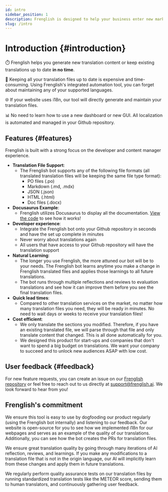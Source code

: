 ```yaml
---
id: intro
sidebar_position: 1
description: Frenglish is designed to help your business enter new markets quickly with automated translations.
slug: /intro
---
```


# Introduction {#introduction}

⏱️ Frenglish helps you generate new translation content or keep existing translations up to date **in no time**.

💸 Keeping all your translation files up to date is expensive and time-consuming. Using Frenglish's integrated automation tool, you can forget about maintaining any of your supported languages. 

🌐 If your website uses i18n, our tool will directly generate and maintain your translation files.

📊 No need to learn how to use a new dashboard or new GUI. All localization is automated and managed in your Github repository.

## Features {#features}

Frenglish is built with a strong focus on the developer and content manager experience.

- **Translation File Support**:
  - The Frenglish bot supports any of the following file formats (all translated translation files will be keeping the same file type format):
    - PO files (.po)
    - Markdown (.md, .mdx)
    - JSON (.json)
    - HTML (.html)
    - Doc files (.docx)
- **Docusaurus Example**:
  - Frenglish utilizes Docusaurus to display all the documentation. [View the code](https://github.com/Frenglish/frenglish-docs) to see how it works!
- **Developer experience**:
  - Integrate the Frenglish bot onto your Github repository in seconds and have the set up complete in minutes
  - Never worry about translations again
  - All users that have access to your Github repository will have the translation support
- **Natural Learning**:
  - The longer you use Frenglish, the more attuned our bot will be to your needs. The Frenglish bot learns anytime you make a change in Frenglish translated files and applies those learnings to all future translations.
  - The bot runs through multiple reflections and reviews to evaluation translations and see how it can improve them before you see the final translation files.
- **Quick lead times**:
  - Compared to other translation services on the market, no matter how many translation files you need, they will be ready in minutes. No need to wait days or weeks to receive your translation files!
- **Cost efficient**:
  - We only translate the sections you modified. Therefore, if you have an existing translated file, we will parse through that file and only translate content that changed. This is all done automatically for you.
  - We designed this product for start-ups and companies that don't want to spend a big budget on translations. We want your company to succeed and to unlock new audiences ASAP with low cost.

## User feedback {#feedback}

For new feature requests, you can create an issue on our [Frenglish repository](https://github.com/viv-cheung/frenglish-website-vite) or feel free to reach out to us directly at support@frenglish.ai. We look forward to hear from you!

## Frenglish's commitment

We ensure this tool is easy to use by dogfooding our product regularly (using the Frenglish bot internally) and listening to our feedback. Our website is open-source for you to see how we implemented i18n for our webpages and serves as an example of the quality of our translations. Additionally, you can see how the bot creates the PRs for translation files.

We ensure great translation quality by going through many iterations of AI reflection, reviews, and learnings. If you make any modifications to a translation file that is not in the origin language, our AI will implicitly learn from these changes and apply them in future translations.

We regularly perform quality assurance tests on our translation files by running standardized translation tests like the METEOR score, sending them to human translators, and continuously gathering user feedback.